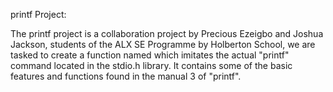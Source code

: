 printf Project:

The printf project is a collaboration project by Precious Ezeigbo and Joshua Jackson, students of the ALX SE Programme by Holberton School, we are tasked to create a function named which imitates the actual "printf" command located in the stdio.h library. It contains some of the basic features and functions found in the manual 3 of "printf".
